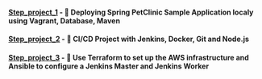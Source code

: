 #### **[Step_project_1](https://github.com/sashaloven/dan_it_homework/tree/main/Projects/Step_project_1)** - 📝 Deploying Spring PetClinic Sample Application localy using Vagrant, Database, Maven	 
#### **[Step_project_2](https://github.com/sashaloven/dan_it_homework/tree/main/Projects/Step_project_2)** - 📝 CI/CD Project with Jenkins, Docker, Git and Node.js 
#### **[Step_project_3](https://github.com/sashaloven/dan_it_homework/tree/main/Projects/Step_project_3)** - 📝 Use Terraform to set up the AWS infrastructure and Ansible to configure a Jenkins Master and Jenkins Worker 

